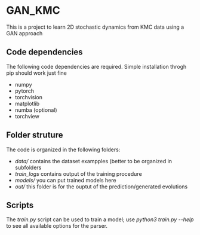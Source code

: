 # GAN_KMC

This is a project to learn 2D stochastic dynamics from KMC data using a GAN approach


## Code dependencies

The following code dependencies are required. Simple installation throgh pip should work just fine

* numpy
* pytorch
* torchvision
* matplotlib
* numba (optional)
* torchview


## Folder struture

The code is organized in the following folders:

* _data/_ contains the dataset exampples (better to be organized in subfolders
* _train_logs_ contains output of the training procedure
* _models/_ you can put trained models here
* _out/_ this folder is for the ouptut of the prediction/generated evolutions

## Scripts

The _train.py_ script can be used to train a model; use _python3 train.py --help_ to see all available options for the parser.
